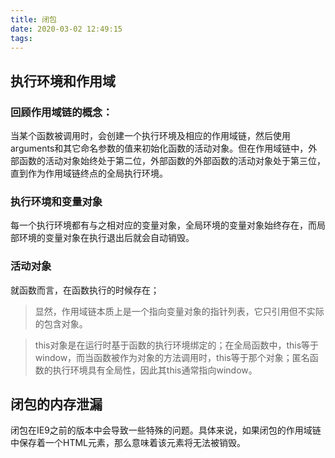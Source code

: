 ```yaml
---
title: 闭包
date: 2020-03-02 12:49:15
tags:
---
```


## 执行环境和作用域
### 回顾作用域链的概念：

当某个函数被调用时，会创建一个执行环境及相应的作用域链，然后使用arguments和其它命名参数的值来初始化函数的活动对象。但在作用域链中，外部函数的活动对象始终处于第二位，外部函数的外部函数的活动对象处于第三位，直到作为作用域链终点的全局执行环境。  

### 执行环境和变量对象
每一个执行环境都有与之相对应的变量对象，全局环境的变量对象始终存在，而局部环境的变量对象在执行退出后就会自动销毁。

### 活动对象 
就函数而言，在函数执行的时候存在；

> 显然，作用域链本质上是一个指向变量对象的指针列表，它只引用但不实际的包含对象。


> this对象是在运行时基于函数的执行环境绑定的；在全局函数中，this等于window，而当函数被作为对象的方法调用时，this等于那个对象；匿名函数的执行环境具有全局性，因此其this通常指向window。

## 闭包的内存泄漏
闭包在IE9之前的版本中会导致一些特殊的问题。具体来说，如果闭包的作用域链中保存着一个HTML元素，那么意味着该元素将无法被销毁。